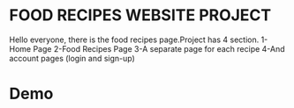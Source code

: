 # FOOD RECIPES WEBSITE PROJECT

Hello everyone, there is the food recipes page.Project has 4 section.
1-Home Page
2-Food Recipes Page
3-A separate page for each recipe
4-And account pages (login and sign-up)

<!-- -------------------------- -->

# Demo

<a href="https://google.com"></a>